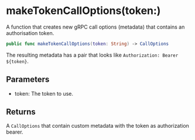 # makeTokenCallOptions(token:)

A function that creates new gRPC call options (metadata) that contains an authorisation token.

``` swift
public func makeTokenCallOptions(token: String) -> CallOptions
```

The resulting metadata has a pair that looks like `Authorization: Bearer ${token}`.

## Parameters

  - token: The token to use.

## Returns

A `CallOptions` that contain custom metadata with the token as authorization bearer.
